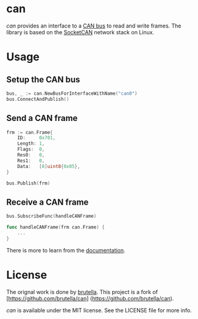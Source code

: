 # can

*can* provides an interface to a [CAN bus](https://www.kernel.org/doc/Documentation/networking/can.txt) to read and write frames. The library is based on the [SocketCAN](https://github.com/torvalds/linux/blob/097f70b3c4d84ffccca15195bdfde3a37c0a7c0f/include/uapi/linux/can.h) network stack on Linux.

# Usage

## Setup the CAN bus

```go
bus, _ := can.NewBusForInterfaceWithName("can0")
bus.ConnectAndPublish()
```

## Send a CAN frame

```go
frm := can.Frame{
	ID:     0x701,
	Length: 1,
	Flags:  0,
	Res0:   0,
	Res1:   0,
	Data:   [8]uint8{0x05},
}

bus.Publish(frm)
```
    
## Receive a CAN frame

```go
bus.SubscribeFunc(handleCANFrame)

func handleCANFrame(frm can.Frame) {    
    ...
}
```

There is more to learn from the [documentation](http://godoc.org/github.com/sitec-systems/can).

# License

The orignal work is done by [brutella](https://github.com/brutella). This project is a fork of [https://github.com/brutella/can]
(https://github.com/brutella/can).

*can* is available under the MIT license. See the LICENSE file for more info.
